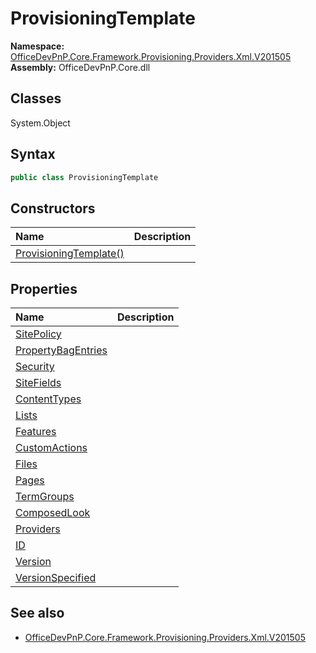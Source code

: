 # ProvisioningTemplate
  

**Namespace:** [OfficeDevPnP.Core.Framework.Provisioning.Providers.Xml.V201505](OfficeDevPnP.Core.Framework.Provisioning.Providers.Xml.V201505.md)  
**Assembly:** OfficeDevPnP.Core.dll  
## Classes
System.Object  
## Syntax
```C#
public class ProvisioningTemplate
```
## Constructors
|**Name**|**Description**|
|:-----|:-----|
| [ProvisioningTemplate()](ProvisioningTemplateconstructor1details.md) | 
## Properties
|**Name**|**Description**|
|:-----|:-----|
| [SitePolicy](ProvisioningTemplate.SitePolicy.md) | 
| [PropertyBagEntries](ProvisioningTemplate.PropertyBagEntries.md) | 
| [Security](ProvisioningTemplate.Security.md) | 
| [SiteFields](ProvisioningTemplate.SiteFields.md) | 
| [ContentTypes](ProvisioningTemplate.ContentTypes.md) | 
| [Lists](ProvisioningTemplate.Lists.md) | 
| [Features](ProvisioningTemplate.Features.md) | 
| [CustomActions](ProvisioningTemplate.CustomActions.md) | 
| [Files](ProvisioningTemplate.Files.md) | 
| [Pages](ProvisioningTemplate.Pages.md) | 
| [TermGroups](ProvisioningTemplate.TermGroups.md) | 
| [ComposedLook](ProvisioningTemplate.ComposedLook.md) | 
| [Providers](ProvisioningTemplate.Providers.md) | 
| [ID](ProvisioningTemplate.ID.md) | 
| [Version](ProvisioningTemplate.Version.md) | 
| [VersionSpecified](ProvisioningTemplate.VersionSpecified.md) | 
## See also
- [OfficeDevPnP.Core.Framework.Provisioning.Providers.Xml.V201505](OfficeDevPnP.Core.Framework.Provisioning.Providers.Xml.V201505.md)
